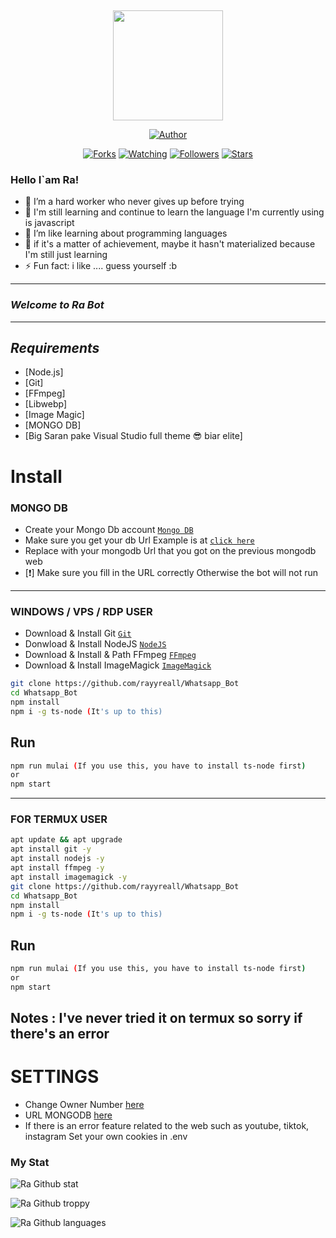 ﻿﻿<p align="center">
<img src="https://i.ibb.co/cwKfKsv/IMG-20210519-202626.jpg" width="176" height="176"/>
</p>
<p align="center">
<a href="https://github.com/rayyreall"><img title="Author" src="https://img.shields.io/badge/Author-rayyreall-red.svg?style=for-the-badge&logo=github"></a>
</p>
<p align="center">
<a href="https://github.com/rayyreall/Whatsapp_Bot/network/members"><img title="Forks" src="https://img.shields.io/github/forks/rayyreall/Whatsapp_Bot?color=red&style=flat-square"></a>
<a href="https://github.com/rayyreall/Whatsapp_Bot/watchers"><img title="Watching" src="https://img.shields.io/github/watchers/rayyreall/Whatsapp_Bot?label=Watchers&color=blue&style=flat-square"></a>
<a href="https://github.com/rayyreall/Whatsapp_Bot"><img title="Followers" src="https://img.shields.io/github/followers/rayyreall?color=blue&style=flat-square"></a>
<a href="https://github.com/rayyreall/Whatsapp_Bot/stargazers/"><img title="Stars" src="https://img.shields.io/github/stars/rayyreall/Whatsapp_Bot?color=red&style=flat-square"></a>
</p>

### Hello I`am Ra!
- 🔭 I’m a hard worker who never gives up before trying
- 🌱 I'm still learning and continue to learn the language I'm currently using is javascript
- 👯 I’m like learning about programming languages
- 🥅 if it's a matter of achievement, maybe it hasn't materialized because I'm still just learning
- ⚡ Fun fact: i like .... guess yourself :b

---

### *_Welcome to Ra Bot_*

---


## *_Requirements_*

* [Node.js]
* [Git]
* [FFmpeg]
* [Libwebp]
* [Image Magic]
* [MONGO DB]
* [Big Saran pake Visual Studio full theme 😎 biar elite]

# Install


### MONGO DB

* Create your Mongo Db account [`Mongo DB`](https://www.mongodb.com/)
* Make sure you get your db Url Example is at [`click here`](https://github.com/rayyreall/Whatsapp_Bot/blob/master/.env)
* Replace with your mongodb Url that you got on the previous mongodb web
* [❗] Make sure you fill in the URL correctly Otherwise the bot will not run

---
### WINDOWS / VPS / RDP USER
* Download & Install Git [`Git`](https://git-scm.com/downloads)
* Donwload & Install NodeJS [`NodeJS`](https://nodejs.org/en/download)
* Download & Install & Path FFmpeg [`FFmpeg`](https://ffmpeg.org/)
* Download & Install ImageMagick [`ImageMagick`](https://imagemagick.org/script/download.php)

```bash
git clone https://github.com/rayyreall/Whatsapp_Bot
cd Whatsapp_Bot
npm install
npm i -g ts-node (It's up to this)
```

## Run

```bash
npm run mulai (If you use this, you have to install ts-node first)
or
npm start
```

---

### FOR TERMUX USER

```bash
apt update && apt upgrade
apt install git -y
apt install nodejs -y
apt install ffmpeg -y
apt install imagemagick -y
git clone https://github.com/rayyreall/Whatsapp_Bot
cd Whatsapp_Bot
npm install
npm i -g ts-node (It's up to this)
```

## Run

```bash
npm run mulai (If you use this, you have to install ts-node first)
or
npm start
```

Notes : I've never tried it on termux so sorry if there's an error
---


# SETTINGS
- Change Owner Number [here](https://github.com/rayyreall/Whatsapp_Bot/blob/master/.env)
- URL MONGODB [here](https://github.com/rayyreall/Whatsapp_Bot/blob/master/.env)
- If there is an error feature related to the web such as youtube, tiktok, instagram
Set your own cookies in .env


### My Stat
![Ra Github stat](https://github-readme-stats.vercel.app/api?username=rayyreall&theme=midnight-purple&show_icons=true) 

![Ra Github troppy](https://github-profile-trophy.vercel.app/?username=ryo-ma&theme=monokai)

![Ra Github languages](https://github-readme-stats.vercel.app/api/top-langs/?username=rayyreall&theme=tokyonight)
